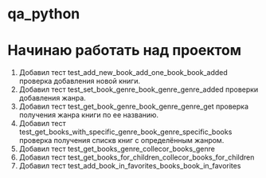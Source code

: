 # qa_python
# Начинаю работать над проектом
1. Добавил тест test_add_new_book_add_one_book_book_added
проверка добавления новой книги.
2. Добавил тест test_set_book_genre_book_genre_genre_added проверки добавления жанра.
3. Добавил тест test_get_book_genre_book_genre_genre_get проверка получения жанра книги по ее названию.
4. Добавил тест test_get_books_with_specific_genre_book_genre_specific_books
проверка получения спискв книг с определённым жанром. 
5. Добавил тест test_get_books_genre_collecor_books_genre
6. Добавил тест test_get_books_for_children_collecor_books_for_children
7. Добавил тест test_add_book_in_favorites_books_book_in_favorites